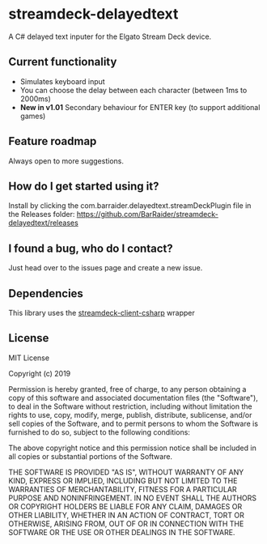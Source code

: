 # streamdeck-delayedtext
A C# delayed text inputer for the Elgato Stream Deck device.

## Current functionality
- Simulates keyboard input
- You can choose the delay between each character (between 1ms to 2000ms)
- **New in v1.01** Secondary behaviour for ENTER key (to support additional games)

## Feature roadmap
Always open to more suggestions.

## How do I get started using it?
Install by clicking the com.barraider.delayedtext.streamDeckPlugin file in the Releases folder:
https://github.com/BarRaider/streamdeck-delayedtext/releases

## I found a bug, who do I contact?
Just head over to the issues page and create a new issue.

## Dependencies
This library uses the [streamdeck-client-csharp](https://github.com/TyrenDe/streamdeck-client-csharp) wrapper

## License
MIT License

Copyright (c) 2019

Permission is hereby granted, free of charge, to any person obtaining a copy of this software and associated documentation files (the "Software"), to deal in the Software without restriction, including without limitation the rights to use, copy, modify, merge, publish, distribute, sublicense, and/or sell copies of the Software, and to permit persons to whom the Software is furnished to do so, subject to the following conditions:

The above copyright notice and this permission notice shall be included in all copies or substantial portions of the Software.

THE SOFTWARE IS PROVIDED "AS IS", WITHOUT WARRANTY OF ANY KIND, EXPRESS OR IMPLIED, INCLUDING BUT NOT LIMITED TO THE WARRANTIES OF MERCHANTABILITY, FITNESS FOR A PARTICULAR PURPOSE AND NONINFRINGEMENT. IN NO EVENT SHALL THE AUTHORS OR COPYRIGHT HOLDERS BE LIABLE FOR ANY CLAIM, DAMAGES OR OTHER LIABILITY, WHETHER IN AN ACTION OF CONTRACT, TORT OR OTHERWISE, ARISING FROM, OUT OF OR IN CONNECTION WITH THE SOFTWARE OR THE USE OR OTHER DEALINGS IN THE SOFTWARE.